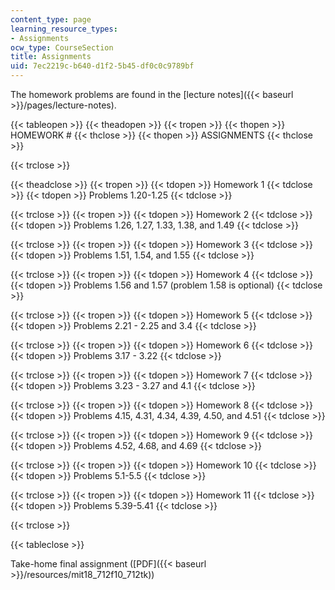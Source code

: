 ```yaml
---
content_type: page
learning_resource_types:
- Assignments
ocw_type: CourseSection
title: Assignments
uid: 7ec2219c-b640-d1f2-5b45-df0c0c9789bf
---
```


The homework problems are found in the [lecture notes]({{< baseurl >}}/pages/lecture-notes).

{{< tableopen >}}
{{< theadopen >}}
{{< tropen >}}
{{< thopen >}}
HOMEWORK #
{{< thclose >}}
{{< thopen >}}
ASSIGNMENTS
{{< thclose >}}

{{< trclose >}}

{{< theadclose >}}
{{< tropen >}}
{{< tdopen >}}
Homework 1
{{< tdclose >}}
{{< tdopen >}}
Problems 1.20-1.25
{{< tdclose >}}

{{< trclose >}}
{{< tropen >}}
{{< tdopen >}}
Homework 2
{{< tdclose >}}
{{< tdopen >}}
Problems 1.26, 1.27, 1.33, 1.38, and 1.49
{{< tdclose >}}

{{< trclose >}}
{{< tropen >}}
{{< tdopen >}}
Homework 3
{{< tdclose >}}
{{< tdopen >}}
Problems 1.51, 1.54, and 1.55
{{< tdclose >}}

{{< trclose >}}
{{< tropen >}}
{{< tdopen >}}
Homework 4
{{< tdclose >}}
{{< tdopen >}}
Problems 1.56 and 1.57 (problem 1.58 is optional)
{{< tdclose >}}

{{< trclose >}}
{{< tropen >}}
{{< tdopen >}}
Homework 5
{{< tdclose >}}
{{< tdopen >}}
Problems 2.21 - 2.25 and 3.4
{{< tdclose >}}

{{< trclose >}}
{{< tropen >}}
{{< tdopen >}}
Homework 6
{{< tdclose >}}
{{< tdopen >}}
Problems 3.17 - 3.22
{{< tdclose >}}

{{< trclose >}}
{{< tropen >}}
{{< tdopen >}}
Homework 7
{{< tdclose >}}
{{< tdopen >}}
Problems 3.23 - 3.27 and 4.1
{{< tdclose >}}

{{< trclose >}}
{{< tropen >}}
{{< tdopen >}}
Homework 8
{{< tdclose >}}
{{< tdopen >}}
Problems 4.15, 4.31, 4.34, 4.39, 4.50, and 4.51
{{< tdclose >}}

{{< trclose >}}
{{< tropen >}}
{{< tdopen >}}
Homework 9
{{< tdclose >}}
{{< tdopen >}}
Problems 4.52, 4.68, and 4.69
{{< tdclose >}}

{{< trclose >}}
{{< tropen >}}
{{< tdopen >}}
Homework 10
{{< tdclose >}}
{{< tdopen >}}
Problems 5.1-5.5
{{< tdclose >}}

{{< trclose >}}
{{< tropen >}}
{{< tdopen >}}
Homework 11
{{< tdclose >}}
{{< tdopen >}}
Problems 5.39-5.41
{{< tdclose >}}

{{< trclose >}}

{{< tableclose >}}

Take-home final assignment ([PDF]({{< baseurl >}}/resources/mit18_712f10_712tk))